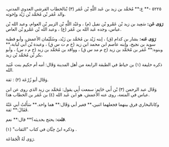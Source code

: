 ٥٢٢٥ -** ع:** مُحَمَّد بن زيد بن عَبد اللَّهِ بْن عُمَر (٣) بْنالخطاب القرشي العدوي المدني، والد عُمَر بْن مُحَمَّد بْن زَيْد وإخوته.

**رَوَى عَن:** سَعِيد بن زيد بْن عَمْرو بْن نفيل (م) ، وعَبْد اللَّهِ بْن الزبير بْن العوام، وعبد الله بْن عباس، وجده عَبد الله بن عُمَر (ع) ، وعبد الله بْن عَمْرو بْن العاص.

**رَوَى عَنه:** بشار بن كدام (ق) ، إبنه زَيْد بن مُحَمَّد بن زَيْد، وسُلَيْمان الأعمش، وأبو قطبة سويد بن نجيح، وإبنه عاصم ابن محمد ابن زيد (خ م ت س ق) ، وعبدة بْن أَبي لبابة،** وبنوه:** عُمَر بن مُحَمَّد بن زيد (خ م مد س ق) ، وواقد بن مُحَمَّد بن زيد (خ م د س) ، وأبو بكر بْن مُحَمَّد بْن زيد.

ذكره خليفة (١) بن خياط في الطبقة الرابعة من أهل المدينة وَقَال: أمه أم حكيم بنت عُبَيد الله.

وَقَال أبو زُرْعَة (٢) : ثقة.

وَقَال عبد الرحمن (٣) بْن أَبي حَاتِم: سمعت أَبِي يقول: مُحَمَّد بن زيد الذي روى عن ابن عباس في المتعة، روى عنه الأعمش، هو ابن عَبد الله (٤) بن عُمَر بن الخطاب هذا.

وكانالبخاري فرق بينهما فجعلهما اثنين،** فغير أبي وَقَال:** هما واحد.** سَأَلتُ أبي عَنْهُ فَقَالَ:** ثقة.

**قلت:** يحتج بحديثه؟** قال:** نعم.

وذكره ابنُ حِبَّان في كتاب "الثقات" (١) .

رَوَى لَهُ الْجَمَاعَة.